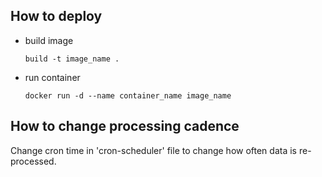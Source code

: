 ## How to deploy

- build image
  ```
  build -t image_name .
  ```
- run container
    ```
    docker run -d --name container_name image_name
    ```



## How to change processing cadence
Change cron time in 'cron-scheduler' file to change how often data is re-processed. 